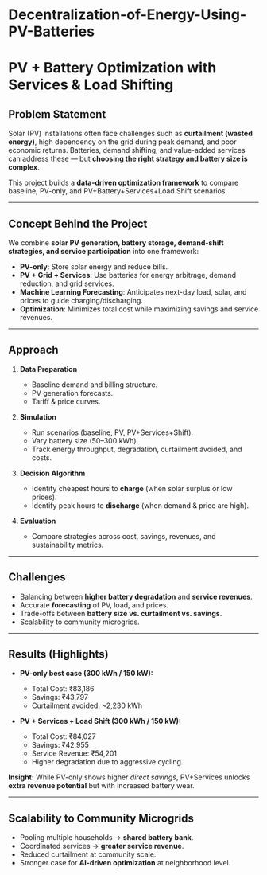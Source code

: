 # Decentralization-of-Energy-Using-PV-Batteries
#  PV + Battery Optimization with Services & Load Shifting  

##  Problem Statement  
Solar (PV) installations often face challenges such as **curtailment (wasted energy)**, high dependency on the grid during peak demand, and poor economic returns. Batteries, demand shifting, and value-added services can address these — but **choosing the right strategy and battery size is complex**.  

This project builds a **data-driven optimization framework** to compare baseline, PV-only, and PV+Battery+Services+Load Shift scenarios.  

---

##  Concept Behind the Project  
We combine **solar PV generation, battery storage, demand-shift strategies, and service participation** into one framework:  

- **PV-only**: Store solar energy and reduce bills.  
- **PV + Grid + Services**: Use batteries for energy arbitrage, demand reduction, and grid services.  
- **Machine Learning Forecasting**: Anticipates next-day load, solar, and prices to guide charging/discharging.  
- **Optimization**: Minimizes total cost while maximizing savings and service revenues.  

---

##  Approach  
1. **Data Preparation**  
   - Baseline demand and billing structure.  
   - PV generation forecasts.  
   - Tariff & price curves.  

2. **Simulation**  
   - Run scenarios (baseline, PV, PV+Services+Shift).  
   - Vary battery size (50–300 kWh).  
   - Track energy throughput, degradation, curtailment avoided, and costs.  

3. **Decision Algorithm**  
   - Identify cheapest hours to **charge** (when solar surplus or low prices).  
   - Identify peak hours to **discharge** (when demand & price are high).  

4. **Evaluation**  
   - Compare strategies across cost, savings, revenues, and sustainability metrics.  

---

##  Challenges  
- Balancing between **higher battery degradation** and **service revenues**.  
- Accurate **forecasting** of PV, load, and prices.  
- Trade-offs between **battery size vs. curtailment vs. savings**.  
- Scalability to community microgrids.  

---

##  Results (Highlights)  
- **PV-only best case (300 kWh / 150 kW):**  
  - Total Cost: ₹83,186  
  - Savings: ₹43,797  
  - Curtailment avoided: ~2,230 kWh  

- **PV + Services + Load Shift (300 kWh / 150 kW):**  
  - Total Cost: ₹84,027  
  - Savings: ₹42,955  
  - Service Revenue: ₹54,201  
  - Higher degradation due to aggressive cycling.  

 **Insight:** While PV-only shows higher *direct savings*, PV+Services unlocks **extra revenue potential** but with increased battery wear.  

---

##  Scalability to Community Microgrids  
- Pooling multiple households → **shared battery bank**.  
- Coordinated services → **greater service revenue**.  
- Reduced curtailment at community scale.  
- Stronger case for **AI-driven optimization** at neighborhood level.  

